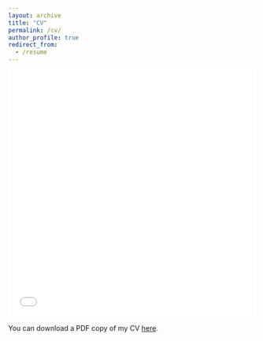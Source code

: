```yaml
---
layout: archive
title: "CV"
permalink: /cv/
author_profile: true
redirect_from:
  - /resume
---
```


<iframe src="/files/pdf/xueren CV.pdf" width="100%" height="500" frameborder="no" border="0" marginwidth="0" marginheight="0"></iframe>

You can download a PDF copy of my CV [here](/files/pdf/resume_xueren.pdf).
